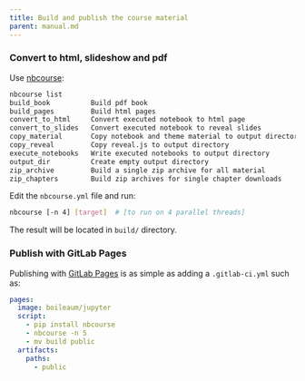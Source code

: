 ```yaml
---
title: Build and publish the course material
parent: manual.md
---
```


### Convert to html, slideshow and pdf

Use [nbcourse](https://gitlab.math.unistra.fr/boileau/nbcourse):

```bash
nbcourse list
build_book          Build pdf book
build_pages         Build html pages
convert_to_html     Convert executed notebook to html page
convert_to_slides   Convert executed notebook to reveal slides
copy_material       Copy notebook and theme material to output directory
copy_reveal         Copy reveal.js to output directory
execute_notebooks   Write executed notebooks to output directory
output_dir          Create empty output directory
zip_archive         Build a single zip archive for all material
zip_chapters        Build zip archives for single chapter downloads
```

Edit the `nbcourse.yml` file and run:

```bash
nbcourse [-n 4] [target]  # [to run on 4 parallel threads]
```

The result will be located in `build/` directory.

### Publish with GitLab Pages

Publishing with [GitLab Pages](https://docs.gitlab.com/ee/user/project/pages/) is as simple as adding a `.gitlab-ci.yml` such as:

```yaml
pages:
  image: boileaum/jupyter
  script:
    - pip install nbcourse
    - nbcourse -n 5
    - mv build public
  artifacts:
    paths:
      - public
```
